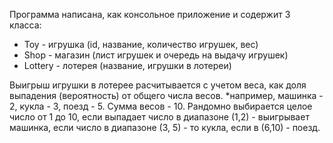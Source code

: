 Программа написана, как консольное приложение и содержит 3 класса:
* Toy - игрушка (id, название, количество игрушек, вес)
* Shop - магазин (лист игрушек и очередь на выдачу игрушек)
* Lottery - лотерея (название, игрушки в лотереи)

Выигрыш игрушки в лотерее расчитывается с учетом веса, как доля выпадения (вероятность) от общего числа весов.
*например, машинка - 2, кукла - 3, поезд - 5. Сумма весов - 10. Рандомно выбирается целое число от 1 до 10, если выпадает
число в диапазоне (1,2) - выигрывает машинка, если число в диапазоне (3, 5) - то кукла, если в (6,10) - поезд.

